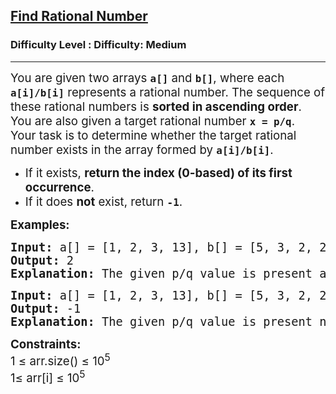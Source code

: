 <h2><a href="https://www.geeksforgeeks.org/problems/find-rational-number/1">Find Rational Number</a></h2><h3>Difficulty Level : Difficulty: Medium</h3><hr><div class="problems_problem_content__Xm_eO"><p data-start="127" data-end="294"><span style="font-size: 14pt;">You are given two arrays <strong><code data-start="152" data-end="157">a[]</code></strong> and <strong><code data-start="162" data-end="167">b[]</code></strong>, where each <strong><code data-start="180" data-end="191">a[i]/b[i]</code></strong> represents a rational number. The sequence of these rational numbers is <strong data-start="264" data-end="293">sorted in ascending order</strong>. You are also given a target rational number&nbsp;<strong><code data-start="340" data-end="349">x = p/q</code></strong>.</span><br><span style="font-size: 14pt;">Your task is to determine whether the target rational number exists in the array formed by <strong><code data-start="443" data-end="454">a[i]/b[i]</code></strong>.</span></p>
<p data-start="184" data-end="347"><span style="font-size: 14pt;"> </span></p>
<p><span style="font-size: 14pt;"> </span></p>
<ul>
<li><span style="font-size: 14pt;">If it exists, <strong data-start="473" data-end="527">return the index (0-based) of its first occurrence</strong>.</span><span style="font-size: 14pt;"> </span></li>
<li><span style="font-size: 14pt;">If it does <strong data-start="542" data-end="549">not</strong> exist, return <strong><code data-start="564" data-end="568">-1</code></strong>.</span></li>
</ul>
<p data-start="184" data-end="347"><span style="font-size: 14pt;"><strong>Examples:</strong><br></span></p>
<pre data-start="184" data-end="347"><strong><span style="font-size: 14pt;">Input: </span></strong><span style="font-size: 14pt;">a[] = [1, 2, 3, 13], b[] = [5, 3, 2, 2], p = 3, q = 2</span><strong><span style="font-size: 14pt;"><br>Output: </span></strong><span style="font-size: 14pt;">2</span><strong><span style="font-size: 14pt;"><br>Explanation: </span></strong><span style="font-size: 14pt;">The given p/q value is present at index 2.</span></pre>
<pre data-start="184" data-end="347"><strong><span style="font-size: 14pt;">Input: </span></strong><span style="font-size: 14pt;">a[] =</span><strong><span style="font-size: 14pt;"> </span></strong><span style="font-size: 14pt;">[1, 2, 3, 13], b[] = [5, 3, 2, 2], p = 5, q = 1</span><strong><span style="font-size: 14pt;"><br>Output: </span></strong><span style="font-size: 14pt;">-1</span><strong><span style="font-size: 14pt;"><br>Explanation: </span></strong><span style="font-size: 14pt;">The given p/q value is present not present at any index then output is -1.<br></span></pre>
<p><strong><span style="font-size: 14pt;">Constraints:<br></span></strong><span style="font-size: 14pt;">1 ≤ arr.size() ≤ 10</span><span style="font-size: 14pt;"><sup>5</sup><br>1≤ arr[i] ≤ 10<sup>5</sup></span></p></div>